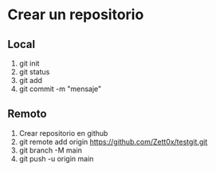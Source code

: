 # Crear un repositorio  
## Local
1. git init
2. git status
3. git add
4. git commit -m "mensaje"

## Remoto
1. Crear repositorio en github
2. git remote add origin https://github.com/Zett0x/testgit.git
3. git branch -M main
4. git push -u origin main